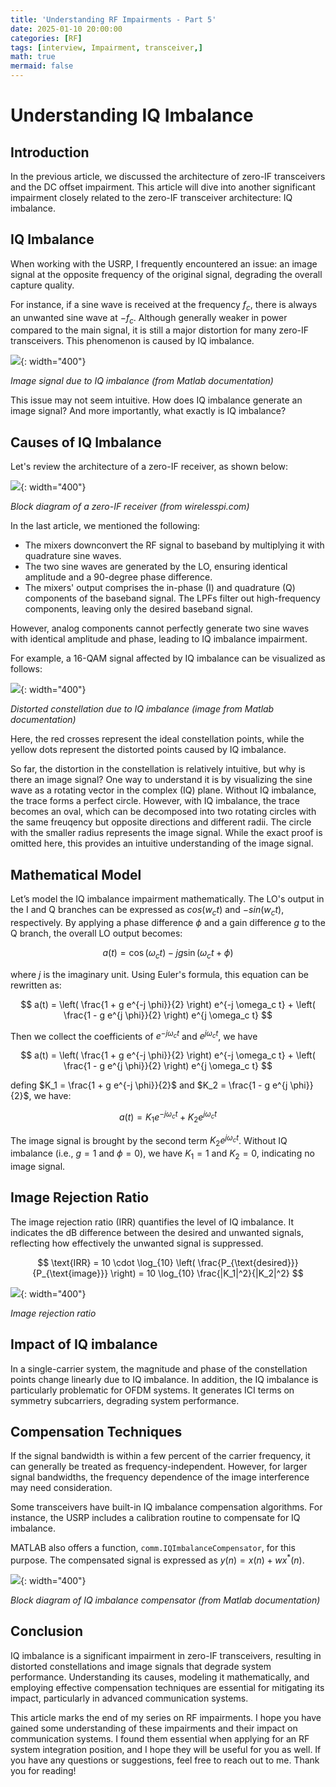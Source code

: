 ```yaml
---
title: 'Understanding RF Impairments - Part 5'
date: 2025-01-10 20:00:00
categories: [RF]
tags: [interview, Impairment, transceiver,]
math: true
mermaid: false
---
```


# Understanding IQ Imbalance

## Introduction

In the previous article, we discussed the architecture of zero-IF transceivers and the DC offset impairment. This article will dive into another significant impairment closely related to the zero-IF transceiver architecture: IQ imbalance.

## IQ Imbalance

When working with the USRP, I frequently encountered an issue: an image signal at the opposite frequency of the original signal, degrading the overall capture quality.

For instance, if a sine wave is received at the frequency $f_c$, there is always an unwanted sine wave at $-f_c$. Although generally weaker in power compared to the main signal, it is still a major distortion for many zero-IF transceivers. This phenomenon is caused by IQ imbalance.

![](/assets/img/posts/rf-imp-3/image_sin.png){: width="400"}

_Image signal due to IQ imbalance (from Matlab documentation)_

This issue may not seem intuitive. How does IQ imbalance generate an image signal? And more importantly, what exactly is IQ imbalance?

## Causes of IQ Imbalance

Let's review the architecture of a zero-IF receiver, as shown below:

![](/assets/img/posts/rf-imp-3/zero-if.png){: width="400"}

_Block diagram of a zero-IF receiver (from wirelesspi.com)_

In the last article, we mentioned the following:

- The mixers downconvert the RF signal to baseband by multiplying it with quadrature sine waves.
- The two sine waves are generated by the LO, ensuring identical amplitude and a 90-degree phase difference.
- The mixers' output comprises the in-phase (I) and quadrature (Q) components of the baseband signal. The LPFs filter out high-frequency components, leaving only the desired baseband signal.

However, analog components cannot perfectly generate two sine waves with identical amplitude and phase, leading to IQ imbalance impairment.

For example, a 16-QAM signal affected by IQ imbalance can be visualized as follows:

![](/assets/img/posts/rf-imp-3/iq_16qam.png){: width="400"}

_Distorted constellation due to IQ imbalance (image from Matlab documentation)_

Here, the red crosses represent the ideal constellation points, while the yellow dots represent the distorted points caused by IQ imbalance.

So far, the distortion in the constellation is relatively intuitive, but why is there an image signal? One way to understand it is by visualizing the sine wave as a rotating vector in the complex (IQ) plane. Without IQ imbalance, the trace forms a perfect circle. However, with IQ imbalance, the trace becomes an oval, which can be decomposed into two rotating circles with the same freuqency but opposite directions and different radii. The circle with the smaller radius represents the image signal. While the exact proof is omitted here, this provides an intuitive understanding of the image signal.

## Mathematical Model

Let’s model the IQ imbalance impairment mathematically. The LO's output in the I and Q branches can be expressed as $cos(w_c t)$ and $-sin(w_c t)$, respectively. By applying a phase difference $\phi$ and a gain difference $g$ to the Q branch, the overall LO output becomes:

$$
a(t) = \cos(\omega_c t) - jg \sin(\omega_c t + \phi)
$$

where $j$ is the imaginary unit.
Using Euler's formula, this equation can be rewritten as:

$$
a(t) = \left( \frac{1 + g e^{-j \phi}}{2} \right) e^{-j \omega_c t} + \left( \frac{1 - g e^{j \phi}}{2} \right) e^{j \omega_c t}
$$

Then we collect the coefficients of $e^{-j \omega_c t}$ and $e^{j \omega_c t}$, we have

$$
a(t) = \left( \frac{1 + g e^{-j \phi}}{2} \right) e^{-j \omega_c t} + \left( \frac{1 - g e^{j \phi}}{2} \right) e^{j \omega_c t}
$$

defing $K_1 = \frac{1 + g e^{-j \phi}}{2}$ and $K_2 = \frac{1 - g e^{j \phi}}{2}$, we have:

$$
a(t) = K_1 e^{-j \omega_c t} + K_2 e^{j \omega_c t}
$$

The image signal is brought by the second term $K_2 e^{j \omega_c t}$.
Without IQ imbalance (i.e., $g=1$ and $\phi=0$), we have $K_1 = 1$ and $K_2 = 0$, indicating no image signal.

## Image Rejection Ratio

The image rejection ratio (IRR) quantifies the level of IQ imbalance. It indicates the dB difference between the desired and unwanted signals, reflecting how effectively the unwanted signal is suppressed. 

$$  
\text{IRR} = 10 \cdot \log_{10} \left( \frac{P_{\text{desired}}}{P_{\text{image}}} \right) = 10 \log_{10} \frac{|K_1|^2}{|K_2|^2} 
$$

![](/assets/img/posts/rf-imp-3/iir.png){: width="400"}

_Image rejection ratio_

## Impact of IQ imbalance

In a single-carrier system, the magnitude and phase of the constellation points change linearly due to IQ imbalance. In addition, the IQ imbalance is particularly problematic for OFDM systems. It generates ICI terms on symmetry subcarriers, degrading system performance.

## Compensation Techniques

If the signal bandwidth is within a few percent of the carrier frequency, it can generally be treated as frequency-independent. However, for larger signal bandwidths, the frequency dependence of the image interference may need consideration.

Some transceivers have built-in IQ imbalance compensation algorithms. For instance, the USRP includes a calibration routine to compensate for IQ imbalance. 

MATLAB also offers a function, `comm.IQImbalanceCompensator`, for this purpose. The compensated signal is expressed as $y(n) = x(n) + wx^*(n)$.

![](/assets/img/posts/rf-imp-3/iqimbalance-compensator-structure.png){: width="400"}

_Block diagram of IQ imbalance compensator (from Matlab documentation)_

## Conclusion

IQ imbalance is a significant impairment in zero-IF transceivers, resulting in distorted constellations and image signals that degrade system performance. Understanding its causes, modeling it mathematically, and employing effective compensation techniques are essential for mitigating its impact, particularly in advanced communication systems.

This article marks the end of my series on RF impairments. I hope you have gained some understanding of these impairments and their impact on communication systems. 
I found them essential when applying for an RF system integration position, and I hope they will be useful for you as well.
If you have any questions or suggestions, feel free to reach out to me. Thank you for reading!

